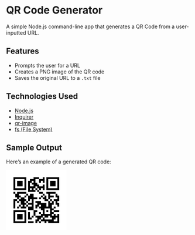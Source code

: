 # QR Code Generator

A simple Node.js command-line app that generates a QR Code from a user-inputted URL.

## Features

- Prompts the user for a URL
- Creates a PNG image of the QR code
- Saves the original URL to a `.txt` file

## Technologies Used

- [Node.js](https://nodejs.org/)
- [Inquirer](https://www.npmjs.com/package/inquirer)
- [qr-image](https://www.npmjs.com/package/qr-image)
- [fs (File System)](https://nodejs.org/api/fs.html)

## Sample Output

Here’s an example of a generated QR code:

![QR Code Sample](qr_img.png)

